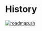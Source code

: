 # History
[![roadmap.sh](https://roadmap.sh/card/tall/65fa4de76b7e513efbb89ccc?variant=dark&roadmaps=frontend%2Cbackend%2Cpython%2Cjavascript)](https://roadmap.sh)
